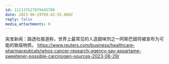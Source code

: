 ```yaml
---
id: 111137527879445700
date: 2023-06-29T09:42:55.000Z
reply: false
media_attachments: 0
---
```


突发新闻：路透社报道称，世界上最常见的人造甜味剂之一阿斯巴甜将被宣布为可能的致癌物质。 https://www.reuters.com/business/healthcare-pharmaceuticals/whos-cancer-research-agency-say-aspartame-sweetener-possible-carcinogen-sources-2023-06-29/ 

